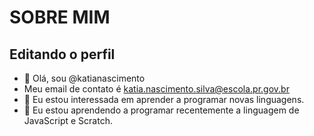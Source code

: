 # SOBRE MIM

## Editando o perfil 

- 👋 Olá, sou @katianascimento
- Meu email de contato é katia.nascimento.silva@escola.pr.gov.br
- 👀 Eu estou interessada em aprender a programar novas linguagens.
- 🌱 Eu estou aprendendo a programar recentemente a linguagem de JavaScript e Scratch.

